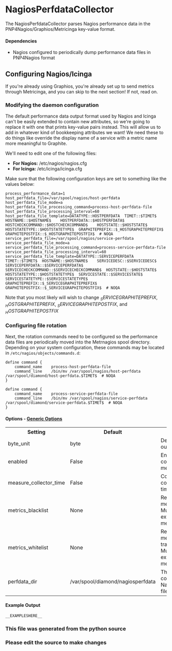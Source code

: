 NagiosPerfdataCollector
=====

The NagiosPerfdataCollector parses Nagios performance data in the
PNP4Nagios/Graphios/Metricinga key-value format.

#### Dependencies

 * Nagios configured to periodically dump performance data files in
   PNP4Nagios format

Configuring Nagios/Icinga
-------------------------
If you're already using Graphios, you're already set up to send metrics through
Metricinga, and you can skip to the next section! If not, read on.

### Modifying the daemon configuration

The default performance data output format used by Nagios and Icinga can't be
easily extended to contain new attributes, so we're going to replace it with
one that prints key-value pairs instead. This will allow us to add in whatever
kind of bookkeeping attributes we want! We need these to do things like override
the display name of a service with a metric name more meaningful to Graphite.

We'll need to edit one of the following files:

* **For Nagios:** /etc/nagios/nagios.cfg
* **For Icinga:** /etc/icinga/icinga.cfg

Make sure that the following configuration keys are set to something like the
values below:

    process_performance_data=1
    host_perfdata_file=/var/spool/nagios/host-perfdata
    host_perfdata_file_mode=a
    host_perfdata_file_processing_command=process-host-perfdata-file
    host_perfdata_file_processing_interval=60
    host_perfdata_file_template=DATATYPE::HOSTPERFDATA	TIMET::$TIMET$	HOSTNAME::$HOSTNAME$	HOSTPERFDATA::$HOSTPERFDATA$	HOSTCHECKCOMMAND::$HOSTCHECKCOMMAND$	HOSTSTATE::$HOSTSTATE$	HOSTSTATETYPE::$HOSTSTATETYPE$	GRAPHITEPREFIX::$_HOSTGRAPHITEPREFIX$	GRAPHITEPOSTFIX::$_HOSTGRAPHITEPOSTFIX$  # NOQA
    service_perfdata_file=/var/spool/nagios/service-perfdata
    service_perfdata_file_mode=a
    service_perfdata_file_processing_command=process-service-perfdata-file
    service_perfdata_file_processing_interval=60
    service_perfdata_file_template=DATATYPE::SERVICEPERFDATA	TIMET::$TIMET$	HOSTNAME::$HOSTNAME$	SERVICEDESC::$SERVICEDESC$	SERVICEPERFDATA::$SERVICEPERFDATA$	SERVICECHECKCOMMAND::$SERVICECHECKCOMMAND$	HOSTSTATE::$HOSTSTATE$	HOSTSTATETYPE::$HOSTSTATETYPE$	SERVICESTATE::$SERVICESTATE$	SERVICESTATETYPE::$SERVICESTATETYPE$	GRAPHITEPREFIX::$_SERVICEGRAPHITEPREFIX$	GRAPHITEPOSTFIX::$_SERVICEGRAPHITEPOSTFIX$  # NOQA

Note that you most likely will wish to change $_SERVICEGRAPHITEPREFIX$,
$_HOSTGRAPHITEPREFIX$, $_SERVICEGRAPHITEPOSTFIX$, and $_HOSTGRAPHITEPOSTFIX$

### Configuring file rotation

Next, the rotation commands need to be configured so the performance data files
are periodically moved into the Metrnagios spool directory. Depending on your
system configuration, these commands may be located in
`/etc/nagios/objects/commands.d`:

    define command {
        command_name    process-host-perfdata-file
        command_line    /bin/mv /var/spool/nagios/host-perfdata /var/spool/diamond/host-perfdata.$TIMET$  # NOQA
    }

    define command {
        command_name    process-service-perfdata-file
        command_line    /bin/mv /var/spool/nagios/service-perfdata /var/spool/diamond/service-perfdata.$TIMET$  # NOQA
    }

#### Options - [Generic Options](Configuration)

<table><tr><th>Setting</th><th>Default</th><th>Description</th><th>Type</th></tr>
<tr><td>byte_unit</td><td>byte</td><td>Default numeric output(s)</td><td>str</td></tr>
<tr><td>enabled</td><td>False</td><td>Enable collecting these metrics</td><td>bool</td></tr>
<tr><td>measure_collector_time</td><td>False</td><td>Collect the collector run time in ms</td><td>bool</td></tr>
<tr><td>metrics_blacklist</td><td>None</td><td>Regex to match metrics to block. Mutually exclusive with metrics_whitelist</td><td>NoneType</td></tr>
<tr><td>metrics_whitelist</td><td>None</td><td>Regex to match metrics to transmit. Mutually exclusive with metrics_blacklist</td><td>NoneType</td></tr>
<tr><td>perfdata_dir</td><td>/var/spool/diamond/nagiosperfdata</td><td>The directory containing Nagios perfdata files</td><td>str</td></tr>
</table>

#### Example Output

```
__EXAMPLESHERE__
```

### This file was generated from the python source
### Please edit the source to make changes

